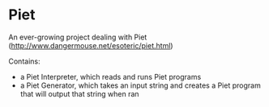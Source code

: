 # Piet

An ever-growing project dealing with Piet (http://www.dangermouse.net/esoteric/piet.html)

Contains:
- a Piet Interpreter, which reads and runs Piet programs
- a Piet Generator, which takes an input string and creates a Piet program that will output that string when ran